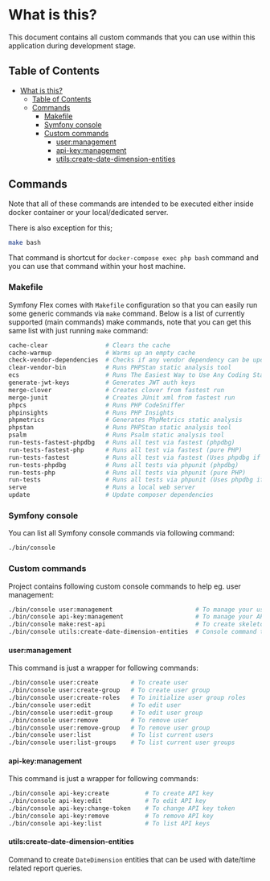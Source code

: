 # What is this?

This document contains all custom commands that you can use within this 
application during development stage.

## Table of Contents

* [What is this?](#what-is-this)
    * [Table of Contents](#table-of-contents)
    * [Commands](#commands)
        * [Makefile](#makefile)
        * [Symfony console](#symfony-console)
        * [Custom commands](#custom-commands)
            * [user:management](#usermanagement)
            * [api-key:management](#api-keymanagement)
            * [utils:create-date-dimension-entities](#utilscreate-date-dimension-entities)

## Commands

Note that all of these commands are intended to be executed either inside
docker container or your local/dedicated server.

There is also exception for this;

```bash
make bash
```

That command is shortcut for `docker-compose exec php bash` command and you
can use that command within your host machine.

### Makefile

Symfony Flex comes with `Makefile` configuration so that you can easily run
some generic commands via `make` command. Below is a list of currently
supported (main commands) make commands, note that you can get this same list
with just running `make` command:

```bash
cache-clear                # Clears the cache
cache-warmup               # Warms up an empty cache
check-vendor-dependencies  # Checks if any vendor dependency can be updated
clear-vendor-bin           # Runs PHPStan static analysis tool
ecs                        # Runs The Easiest Way to Use Any Coding Standard
generate-jwt-keys          # Generates JWT auth keys
merge-clover               # Creates clover from fastest run
merge-junit                # Creates JUnit xml from fastest run
phpcs                      # Runs PHP CodeSniffer
phpinsights                # Runs PHP Insights
phpmetrics                 # Generates PhpMetrics static analysis
phpstan                    # Runs PHPStan static analysis tool
psalm                      # Runs Psalm static analysis tool
run-tests-fastest-phpdbg   # Runs all test via fastest (phpdbg)
run-tests-fastest-php      # Runs all test via fastest (pure PHP)
run-tests-fastest          # Runs all test via fastest (Uses phpdbg if that is installed)
run-tests-phpdbg           # Runs all tests via phpunit (phpdbg)
run-tests-php              # Runs all tests via phpunit (pure PHP)
run-tests                  # Runs all tests via phpunit (Uses phpdbg if that is installed)
serve                      # Runs a local web server
update                     # Update composer dependencies

```

### Symfony console

You can list all Symfony console commands via following command:

```bash
./bin/console
```

### Custom commands

Project contains following custom console commands to help eg. user management:

```bash
./bin/console user:management                       # To manage your users and user groups
./bin/console api-key:management                    # To manage your API keys
./bin/console make:rest-api                         # To create skeleton classes for new REST resource
./bin/console utils:create-date-dimension-entities  # Console command to create 'DateDimension' entities.
```

#### user:management

This command is just a wrapper for following commands:

```bash
./bin/console user:create         # To create user
./bin/console user:create-group   # To create user group
./bin/console user:create-roles   # To initialize user group roles
./bin/console user:edit           # To edit user
./bin/console user:edit-group     # To edit user group
./bin/console user:remove         # To remove user
./bin/console user:remove-group   # To remove user group
./bin/console user:list           # To list current users
./bin/console user:list-groups    # To list current user groups
```

#### api-key:management

This command is just a wrapper for following commands:

```bash
./bin/console api-key:create          # To create API key
./bin/console api-key:edit            # To edit API key
./bin/console api-key:change-token    # To change API key token
./bin/console api-key:remove          # To remove API key
./bin/console api-key:list            # To list API keys
```

#### utils:create-date-dimension-entities

Command to create `DateDimension` entities that can be used with date/time related report queries.
